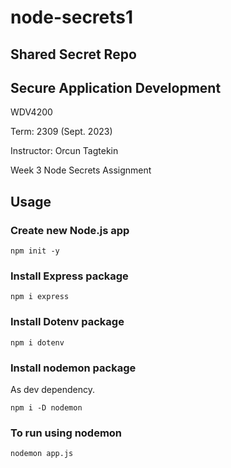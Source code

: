 # node-secrets1

## Shared Secret Repo

## Secure Application Development

WDV4200

Term: 2309 (Sept. 2023)

Instructor: Orcun Tagtekin

Week 3 Node Secrets Assignment

## Usage

### Create new Node.js app

```
npm init -y
```

### Install Express package

```
npm i express
```

### Install Dotenv package

```
npm i dotenv
```

### Install nodemon package

As dev dependency.

```
npm i -D nodemon
```

### To run using nodemon

```
nodemon app.js
```
